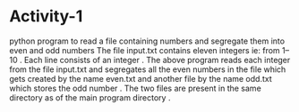 # Activity-1
python program to read a file containing numbers and segregate them into even and odd numbers
The file input.txt contains eleven integers ie: from 1–10 . Each line consists of an integer .
The above program reads each integer from the file input.txt and segregates all the even numbers in the file which gets created by the name even.txt and another file by the name odd.txt which stores the odd number . The two files are present in the same directory as of the main program directory .
